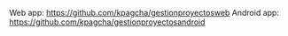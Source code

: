 Web app: https://github.com/kpagcha/gestionproyectosweb
Android app: https://github.com/kpagcha/gestionproyectosandroid
